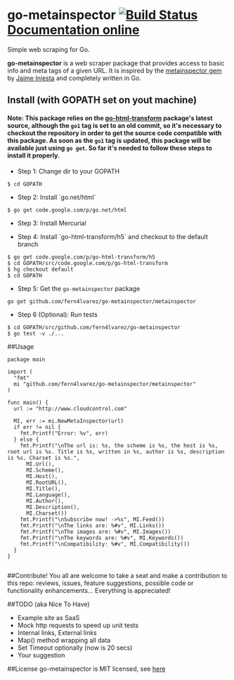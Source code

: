 # go-metainspector [![Build Status](https://travis-ci.org/fern4lvarez/go-metainspector.png)](https://travis-ci.org/fern4lvarez/go-metainspector) [Documentation online](http://godoc.org/github.com/fern4lvarez/go-metainspector/metainspector)

Simple web scraping for Go.

**go-metainspector** is a web scraper package that provides access
to basic info and meta tags of a given URL.
It is inspired by the [metainspector gem](https://github.com/jaimeiniesta/metainspector) by [Jaime Iniesta](https://twitter.com/jaimeiniesta) and completely written in Go.

## Install (with GOPATH set on yout machine)

#### Note: This package relies on the [go-html-transform](http://code.google.com/p/go-html-transform) package's latest source, although the `go1` tag is set to an old commit, so it's necessary to checkout the repository in order to get the source code compatible with this package. As soon as the `go1` tag is updated, this package will be available just using `go get`. So far it's needed to follow these steps to install it properly. 

* Step 1: Change dir to your GOPATH

```
$ cd GOPATH
```

* Step 2: Install ´go.net/html´

```
$ go get code.google.com/p/go.net/html
```

* Step 3: Install Mercurial

* Step 4: Install ´go-html-transform/h5´ and checkout to the default branch

```
$ go get code.google.com/p/go-html-transform/h5
$ cd GOPATH/src/code.google.com/p/go-html-transform
$ hg checkout default
$ cd GOPATH
```

* Step 5: Get the `go-metainspector` package

```
go get github.com/fern4lvarez/go-metainspector/metainspector
```

* Step 6 (Optional): Run tests

```
$ cd GOPATH/src/github.com/fern4lvarez/go-metainspector
$ go test -v ./...
```

##Usage
```
package main

import (
  "fmt"
  mi "github.com/fern4lvarez/go-metainspector/metainspector"
)

func main() {
  url := "http://www.cloudcontrol.com"

  MI, err := mi.NewMetaInspector(url)
  if err != nil {
    fmt.Printf("Error: %v", err)
  } else {
    fmt.Printf("\nThe url is: %s, the scheme is %s, the host is %s, root url is %s. Title is %s, written in %s, author is %s, description is %s. Charset is %s.",
      MI.Url(),
      MI.Scheme(),
      MI.Host(),
      MI.RootURL(),
      MI.Title(),
      MI.Language(),
      MI.Author(),
      MI.Description(),
      MI.Charset())
    fmt.Printf("\nSubscribe now! ->%s", MI.Feed())
    fmt.Printf("\nThe links are: %#v", MI.Links())
    fmt.Printf("\nThe images are: %#v", MI.Images())
    fmt.Printf("\nThe keywords are: %#v", MI.Keywords())
    fmt.Printf("\nCompatibility: %#v", MI.Compatibility())
  }
}


```

##Contribute!
You all are welcome to take a seat and make a contribution to this repo: reviews, issues, feature suggestions, possible code or functionality enhancements... Everything is appreciated!

##TODO (aka Nice To Have)
* Example site as SaaS
* Mock http requests to speed up unit tests
* Internal links, External links
* Map() method wrapping all data
* Set Timeout optionally (now is 20 secs)
* Your suggestion <HERE>

##License
go-metainspector is MIT licensed, see [here](https://github.com/fern4lvarez/go-metainspector/blob/master/LICENSE)
